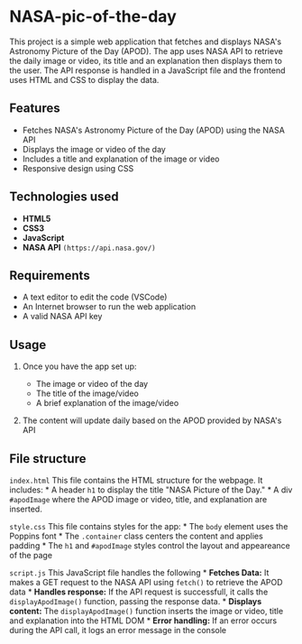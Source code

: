 # NASA-pic-of-the-day #

This project is a simple web application that fetches and displays NASA's Astronomy Picture of the Day (APOD). The app uses NASA API to retrieve the daily image or video, its title and an explanation then displays them to the user. The API response is handled in a JavaScript file and the frontend uses HTML and CSS to display the data.

## Features

  * Fetches NASA's Astronomy Picture of the Day (APOD) using the NASA API
  * Displays the image or video of the day
  * Includes a title and explanation of the image or video
  * Responsive design using CSS

## Technologies used

  * **HTML5**
  * **CSS3**
  * **JavaScript**
  * **NASA API** ```(https://api.nasa.gov/)```

## Requirements

  * A text editor to edit the code (VSCode)
  * An Internet browser to run the web application
  * A valid NASA API key

## Usage

  1. Once you have the app set up:
      * The image or video of the day
      * The title of the image/video
      * A brief explanation of the image/video
   
  2. The content will update daily based on the APOD provided by NASA's API

## File structure

  ```index.html```
  This file contains the HTML structure for the webpage. It includes:
    * A header ```h1``` to display the title "NASA Picture of the Day."
    * A div ```#apodImage``` where the APOD image or video, title, and explanation are inserted.

  ```style.css```
  This file contains styles for the app:
    * The ```body``` element uses the Poppins font
    * The ```.container``` class centers the content and applies padding
    * The ```h1``` and ```#apodImage``` styles control the layout and appeareance of the page

  ```script.js```
  This JavaScript file handles the following
    * **Fetches Data:** It makes a GET request to the NASA API using ```fetch()``` to retrieve the APOD data
    * **Handles response:** If the API request is successfull, it calls the ```displayApodImage()``` function, passing the response data.
    * **Displays content:** The ```displayApodImage()``` function inserts the image or video, title and explanation into the HTML DOM
    * **Error handling:** If an error occurs during the API call, it logs an error message in the console

